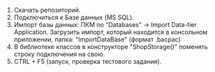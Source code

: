 1) Скачать репозиторий.
2) Подключиться к Базе данных (MS SQL). 
3) Импорт базы данных: ПКМ по "Databases" -> Import Data-tier Application. Загрузить импорт, который находится в консольном приложении, папка: "ImportDataBase" (формат .bacpac)
4) В библиотеке классов в конструкторе "ShopStorage()" поменять строку подключения на свою.
5) CTRL + F5 (запуск, проверка тестового задания).
